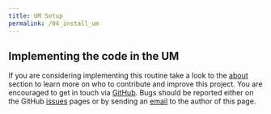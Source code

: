 ```yaml
---
title: UM Setup
permalink: /04_install_um
---
```

## Implementing the code in the UM

If you are considering implementing this routine take a look to the  [about](/about) 
section to learn more on who to contribute and improve this project. You are encouraged 
to get in touch via [GitHub](https://github.com/antarcticrainforest/seabreeze_param). 
Bugs should be reported either on the GitHub [issues](https://github.com/antarcticrainforest/seabreeze_param/issues) 
pages or by sending an [email](mailto:martin.bergemann@monash.edu) to the author of this page.
